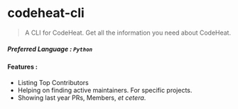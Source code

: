 # codeheat-cli
> A CLI for CodeHeat. Get all the information you need about CodeHeat.

##### Preferred Language : `Python`


#### Features :

* Listing Top Contributors
* Helping on finding active maintainers. For specific projects.
* Showing last year PRs, Members, _et cetera_.


